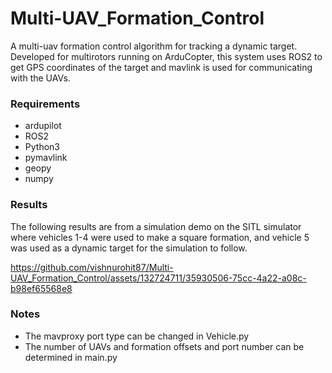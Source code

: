 # Multi-UAV_Formation_Control
A multi-uav formation control algorithm for tracking a dynamic target. Developed for multirotors running on ArduCopter, this system uses ROS2 to get GPS coordinates of the target and mavlink is used for communicating with the UAVs.

### Requirements
- ardupilot
- ROS2
- Python3
- pymavlink
- geopy
- numpy

### Results
The following results are from a simulation demo on the SITL simulator where vehicles 1-4 were used to make a square formation, and vehicle 5 was used as a dynamic target for the simulation to follow.

https://github.com/vishnurohit87/Multi-UAV_Formation_Control/assets/132724711/35930506-75cc-4a22-a08c-b98ef65568e8



### Notes
- The mavproxy port type can be changed in Vehicle.py
- The number of UAVs and formation offsets and port number can be determined in main.py
